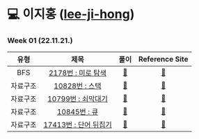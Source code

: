 # 💻 이지홍 ([lee-ji-hong](https://github.com/lee-ji-hong))

### Week 01 (22.11.21.)

| 유형 | 제목 | 풀이 | Reference Site | 
| :-------: | :------------------------------------------------------------------------: | :--------------------------------------------------------------------------------------------------------------------------------------------------------------------: | :------------------------------------------------------------------: |
| BFS | <a href="https://www.acmicpc.net/problem/2178">2178번 : 미로 탐색</a>  | <a href="https://github.com/AlgorismTest/coding-test-study/blob/main/%EC%9D%B4%EC%A7%80%ED%99%8D/%EB%AC%B8%EC%A0%9C/1%EC%A3%BC%EC%B0%A8/2178/index.js">🔗</a>  | <a href="#">:bookmark:</a> |
| 자료구조 | <a href="https://www.acmicpc.net/problem/10828">10828번 : 스택</a>  | <a href="https://github.com/AlgorismTest/coding-test-study/blob/main/%EC%9D%B4%EC%A7%80%ED%99%8D/%EB%AC%B8%EC%A0%9C/1%EC%A3%BC%EC%B0%A8/10828/10828.js">🔗</a>  | <a href="#">:bookmark:</a> |
| 자료구조 | <a href="https://www.acmicpc.net/problem/10799">10799번 : 쇠막대기</a>  | <a href="https://github.com/AlgorismTest/coding-test-study/blob/main/%EC%9D%B4%EC%A7%80%ED%99%8D/%EB%AC%B8%EC%A0%9C/1%EC%A3%BC%EC%B0%A8/10799/10799.js">🔗</a>  | <a href="#">:bookmark:</a> |
| 자료구조 | <a href="https://www.acmicpc.net/problem/10845">10845번 : 큐</a>  | <a href="https://github.com/AlgorismTest/coding-test-study/blob/main/%EC%9D%B4%EC%A7%80%ED%99%8D/%EB%AC%B8%EC%A0%9C/1%EC%A3%BC%EC%B0%A8/10845/10845.js">🔗</a>  | <a href="#">:bookmark:</a> |
| 자료구조 | <a href="https://www.acmicpc.net/problem/17413">17413번 : 단어 뒤집기</a>  | <a href="https://github.com/AlgorismTest/coding-test-study/blob/main/%EC%9D%B4%EC%A7%80%ED%99%8D/%EB%AC%B8%EC%A0%9C/1%EC%A3%BC%EC%B0%A8/17413/17413.js">🔗</a>  | <a href="#">:bookmark:</a> |
<br>
